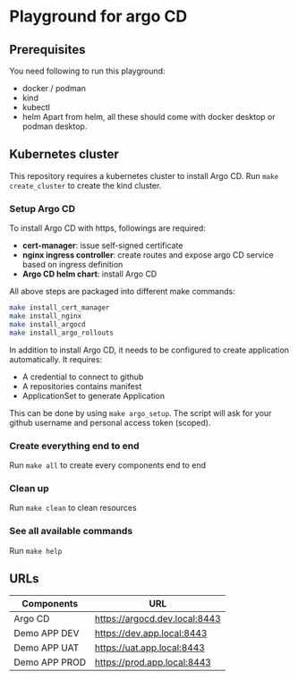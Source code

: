 # Playground for argo CD
## Prerequisites
You need following to run this playground:
- docker / podman
- kind
- kubectl
- helm
Apart from helm, all these should come with docker desktop or podman desktop.

## Kubernetes cluster
This repository requires a kubernetes cluster to install Argo CD. Run `make create_cluster` to create the kind cluster.

### Setup Argo CD
To install Argo CD with https, followings are required:
- **cert-manager**: issue self-signed certificate
- **nginx ingress controller**: create routes and expose argo CD service based on ingress definition
- **Argo CD helm chart**: install Argo CD

All above steps are packaged into different make commands:
```bash
make install_cert_manager
make install_nginx
make install_argocd
make install_argo_rollouts
```

In addition to install Argo CD, it needs to be configured to create application automatically. It requires:
- A credential to connect to github
- A repositories contains manifest
- ApplicationSet to generate Application

This can be done by using `make argo_setup`. The script will ask for your github username and personal access token (scoped).

### Create everything end to end
Run `make all` to create every components end to end

### Clean up
Run `make clean` to clean resources

### See all available commands
Run `make help`

## URLs
| Components      | URL                           |
|-----------------|-------------------------------|
| Argo CD         | https://argocd.dev.local:8443 |
| Demo APP DEV    | https://dev.app.local:8443    |
| Demo APP UAT    | https://uat.app.local:8443    |
| Demo APP PROD   | https://prod.app.local:8443   |
